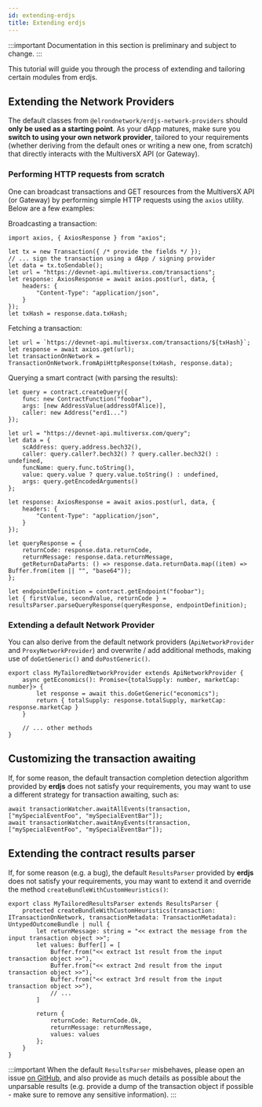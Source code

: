 ```yaml
---
id: extending-erdjs
title: Extending erdjs
---
```


:::important
Documentation in this section is preliminary and subject to change.
:::

This tutorial will guide you through the process of extending and tailoring certain modules from erdjs.

## Extending the Network Providers

The default classes from `@elrondnetwork/erdjs-network-providers` should **only be used as a starting point**. As your dApp matures, make sure you **switch to using your own network provider**, tailored to your requirements (whether deriving from the default ones or writing a new one, from scratch) that directly interacts with the MultiversX API (or Gateway).

### Performing HTTP requests from scratch

One can broadcast transactions and GET resources from the MultiversX API (or Gateway) by performing simple HTTP requests using the `axios` utility. Below are a few examples: 

Broadcasting a transaction:

```
import axios, { AxiosResponse } from "axios";

let tx = new Transaction({ /* provide the fields */ });
// ... sign the transaction using a dApp / signing provider
let data = tx.toSendable();
let url = "https://devnet-api.multiversx.com/transactions";
let response: AxiosResponse = await axios.post(url, data, {
    headers: {
        "Content-Type": "application/json",
    }
});
let txHash = response.data.txHash;
```

Fetching a transaction:

```
let url = `https://devnet-api.multiversx.com/transactions/${txHash}`;
let response = await axios.get(url);
let transactionOnNetwork = TransactionOnNetwork.fromApiHttpResponse(txHash, response.data);
```

Querying a smart contract (with parsing the results):

```
let query = contract.createQuery({
    func: new ContractFunction("foobar"),
    args: [new AddressValue(addressOfAlice)],
    caller: new Address("erd1...")
});

let url = "https://devnet-api.multiversx.com/query";
let data = {
    scAddress: query.address.bech32(),
    caller: query.caller?.bech32() ? query.caller.bech32() : undefined,
    funcName: query.func.toString(),
    value: query.value ? query.value.toString() : undefined,
    args: query.getEncodedArguments()
};

let response: AxiosResponse = await axios.post(url, data, {
    headers: {
        "Content-Type": "application/json",
    }
});

let queryResponse = {
    returnCode: response.data.returnCode,
    returnMessage: response.data.returnMessage,
    getReturnDataParts: () => response.data.returnData.map((item) => Buffer.from(item || "", "base64"));
};

let endpointDefinition = contract.getEndpoint("foobar");
let { firstValue, secondValue, returnCode } = resultsParser.parseQueryResponse(queryResponse, endpointDefinition);
```

### Extending a default Network Provider

You can also derive from the default network providers (`ApiNetworkProvider` and `ProxyNetworkProvider`) and overwrite / add additional methods, making use of `doGetGeneric()` and `doPostGeneric()`.

```
export class MyTailoredNetworkProvider extends ApiNetworkProvider {
    async getEconomics(): Promise<{totalSupply: number, marketCap: number}> {
        let response = await this.doGetGeneric("economics");
        return { totalSupply: response.totalSupply, marketCap: response.marketCap }
    }

    // ... other methods
}
```

## Customizing the transaction awaiting

If, for some reason, the default transaction completion detection algorithm provided by **erdjs** does not satisfy your requirements, you may want to use a different strategy for transaction awaiting, such as:

```
await transactionWatcher.awaitAllEvents(transaction, ["mySpecialEventFoo", "mySpecialEventBar"]);
await transactionWatcher.awaitAnyEvents(transaction, ["mySpecialEventFoo", "mySpecialEventBar"]);
```

## Extending the contract results parser

If, for some reason (e.g. a bug), the default `ResultsParser` provided by **erdjs** does not satisfy your requirements, you may want to extend it and override the method `createBundleWithCustomHeuristics()`:

```
export class MyTailoredResultsParser extends ResultsParser {
    protected createBundleWithCustomHeuristics(transaction: ITransactionOnNetwork, transactionMetadata: TransactionMetadata): UntypedOutcomeBundle | null {
        let returnMessage: string = "<< extract the message from the input transaction object >>";
        let values: Buffer[] = [
            Buffer.from("<< extract 1st result from the input transaction object >>"),
            Buffer.from("<< extract 2nd result from the input transaction object >>"),
            Buffer.from("<< extract 3rd result from the input transaction object >>"),
            // ...
        ]

        return {
            returnCode: ReturnCode.Ok,
            returnMessage: returnMessage,
            values: values
        };
    }
}
```

:::important
When the default `ResultsParser` misbehaves, please open an issue [on GitHub](https://github.com/multiversx/mx-sdk-erdjs/issues), and also provide as much details as possible about the unparsable results (e.g. provide a dump of the transaction object if possible - make sure to remove any sensitive information).
:::
